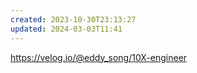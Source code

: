 ```yaml
---
created: 2023-10-30T23:13:27
updated: 2024-03-03T11:41
---
```

https://velog.io/@eddy_song/10X-engineer